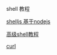 shell 教程

[shelljs 基于nodejs](https://github.com/shelljs/shelljs)

[高级shell教程](http://tldp.org/LDP/abs/html/)

[curl](https://ec.haxx.se/)